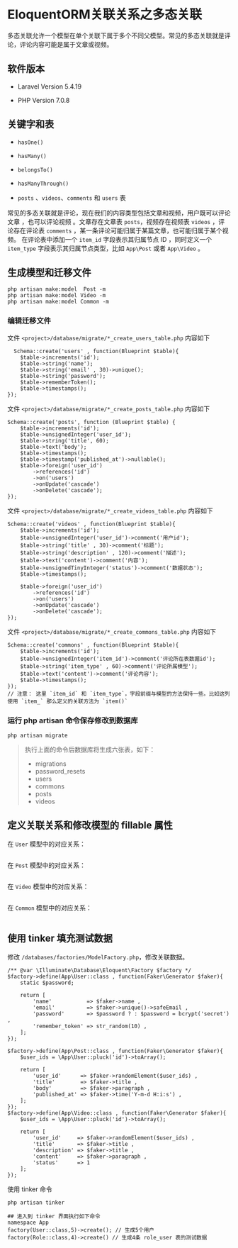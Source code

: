 # EloquentORM关联关系之多态关联

多态关联允许一个模型在单个关联下属于多个不同父模型。常见的多态关联就是评论，评论内容可能是属于文章或视频。 

## 软件版本

* Laravel Version 5.4.19

* PHP Version 7.0.8

## 关键字和表

* `hasOne()`

* `hasMany()`

* `belongsTo()`

*  `hasManyThrough()`

* `posts` 、`videos`、`comments` 和 `users` 表


常见的多态关联就是评论，现在我们的内容类型包括文章和视频，用户既可以评论文章 ，也可以评论视频 。文章存在文章表 `posts`，视频存在视频表 `videos` ，评论存在评论表 `comments` ，某一条评论可能归属于某篇文章，也可能归属于某个视频。
在评论表中添加一个 `item_id` 字段表示其归属节点 ID ，同时定义一个 `item_type` 字段表示其归属节点类型，比如 `App\Post` 或者 `App\Video` 。

## 生成模型和迁移文件

```
php artisan make:model  Post -m
php artisan make:model Video -m
php artisan make:model Common -m
```

### 编辑迁移文件

文件 `<project>/database/migrate/*_create_users_table.php` 内容如下

```
  Schema::create('users' , function(Blueprint $table){
    $table->increments('id');
    $table->string('name');
    $table->string('email' , 30)->unique();
    $table->string('password');
    $table->rememberToken();
    $table->timestamps();
});
```

文件 `<project>/database/migrate/*_create_posts_table.php` 内容如下

```
Schema::create('posts', function (Blueprint $table) {
    $table->increments('id');
    $table->unsignedInteger('user_id');
    $table->string('title', 60);
    $table->text('body');
    $table->timestamps();
    $table->timestamp('published_at')->nullable();
    $table->foreign('user_id')
        ->references('id')
        ->on('users')
        ->onUpdate('cascade')
        ->onDelete('cascade');
});
```

文件 `<project>/database/migrate/*_create_videos_table.php` 内容如下

```
Schema::create('videos' , function(Blueprint $table){
    $table->increments('id');
    $table->unsignedInteger('user_id')->comment('用户id');
    $table->string('title' , 30)->comment('标题');
    $table->string('description' , 120)->comment('描述');
    $table->text('content')->comment('内容');
    $table->unsignedTinyInteger('status')->comment('数据状态');
    $table->timestamps();

    $table->foreign('user_id')
        ->references('id')
        ->on('users')
        ->onUpdate('cascade')
        ->onDelete('cascade');
});
```

文件 `<project>/database/migrate/*_create_commons_table.php` 内容如下

```
Schema::create('commons' , function(Blueprint $table){
    $table->increments('id');
    $table->unsignedInteger('item_id')->comment('评论所在表数据id');
    $table->string('item_type' , 60)->comment('评论所属模型');
    $table->text('content')->comment('评论内容');
    $table->timestamps();
});
// 注意： 这里 `item_id` 和 `item_type`，字段前缀与模型的方法保持一些。比如这列使用 `item_` 那么定义的关联方法为 `item()`
```

### 运行 php artisan 命令保存修改到数据库
~~~
php artisan migrate
~~~

> 执行上面的命令后数据库将生成六张表，如下：
> * migrations
> * password_resets
> * users
> * commons
> * posts
> * videos

## 定义关联关系和修改模型的 fillable 属性

在 `User` 模型中的对应关系：

```

```

在 `Post` 模型中的对应关系：

```

```


在 `Video` 模型中的对应关系：

```

```

在 `Common` 模型中的对应关系：

```

```


## 使用 tinker 填充测试数据

修改 `/databases/factories/ModelFactory.php`，修改关联数据。

```
/** @var \Illuminate\Database\Eloquent\Factory $factory */
$factory->define(App\User::class , function(Faker\Generator $faker){
    static $password;

    return [
        'name'           => $faker->name ,
        'email'          => $faker->unique()->safeEmail ,
        'password'       => $password ? : $password = bcrypt('secret') ,
        'remember_token' => str_random(10) ,
    ];
});

$factory->define(App\Post::class , function(Faker\Generator $faker){
    $user_ids = \App\User::pluck('id')->toArray();

    return [
        'user_id'      => $faker->randomElement($user_ids) ,
        'title'        => $faker->title ,
        'body'         => $faker->paragraph ,
        'published_at' => $faker->time('Y-m-d H:i:s') ,
    ];
});
$factory->define(App\Video::class , function(Faker\Generator $faker){
    $user_ids = \App\User::pluck('id')->toArray();

    return [
        'user_id'     => $faker->randomElement($user_ids) ,
        'title'       => $faker->title ,
        'description' => $faker->title ,
        'content'     => $faker->paragraph ,
        'status'      => 1
    ];
});
```

使用 tinker 命令

~~~
php artisan tinker

## 进入到 tinker 界面执行如下命令
namespace App
factory(User::class,5)->create(); // 生成5个用户
factory(Role::class,4)->create() // 生成4条 role_user 表的测试数据
~~~










